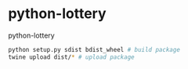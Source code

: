 # python-lottery
python-lottery

```bash
python setup.py sdist bdist_wheel # build package
twine upload dist/* # upload package
```

